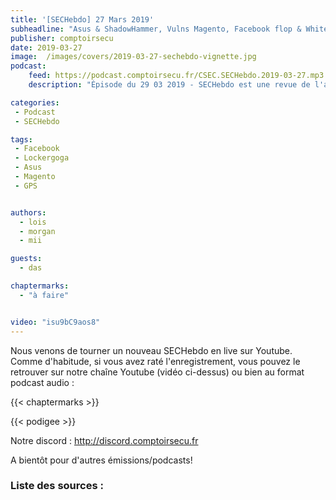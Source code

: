 ```yaml
---
title: '[SECHebdo] 27 Mars 2019'
subheadline: "Asus & ShadowHammer, Vulns Magento, Facebook flop & Whitehat mode, Pacemakers, Lockergoga, Interférences GPS, etc."
publisher: comptoirsecu
date: 2019-03-27
image:  /images/covers/2019-03-27-sechebdo-vignette.jpg
podcast:
    feed: https://podcast.comptoirsecu.fr/CSEC.SECHebdo.2019-03-27.mp3
    description: "Épisode du 29 03 2019 - SECHebdo est une revue de l'actualité cybersécurité réalisée en live sur Youtube, généralement le mardi soir."

categories:
 - Podcast
 - SECHebdo

tags:
 - Facebook
 - Lockergoga
 - Asus
 - Magento
 - GPS


authors:
  - lois
  - morgan
  - mii

guests:
  - das

chaptermarks:
  - "à faire"


video: "isu9bC9aos8"
---
```


Nous venons de tourner un nouveau SECHebdo en live sur Youtube. Comme d'habitude, si vous avez raté l'enregistrement, vous pouvez le retrouver sur notre chaîne Youtube (vidéo ci-dessus) ou bien au format podcast audio :

{{< chaptermarks >}}

{{< podigee >}}

Notre discord : <http://discord.comptoirsecu.fr>

A bientôt pour d'autres émissions/podcasts!

### Liste des sources :

